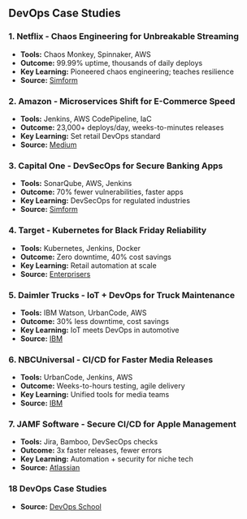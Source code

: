 ## DevOps Case Studies

### 1. Netflix - Chaos Engineering for Unbreakable Streaming
- **Tools:** Chaos Monkey, Spinnaker, AWS
- **Outcome:** 99.99% uptime, thousands of daily deploys
- **Key Learning:** Pioneered chaos engineering; teaches resilience
- **Source:** [Simform](https://www.simform.com/blog/netflix-devops-case-study/)

### 2. Amazon - Microservices Shift for E-Commerce Speed
- **Tools:** Jenkins, AWS CodePipeline, IaC
- **Outcome:** 23,000+ deploys/day, weeks-to-minutes releases
- **Key Learning:** Set retail DevOps standard
- **Source:** [Medium](https://medium.com/@chetxn/devops-case-study-3-amazon-%EF%B8%8F-45fdf2e27019)

### 3. Capital One - DevSecOps for Secure Banking Apps
- **Tools:** SonarQube, AWS, Jenkins
- **Outcome:** 70% fewer vulnerabilities, faster apps
- **Key Learning:** DevSecOps for regulated industries
- **Source:** [Simform](https://www.simform.com/blog/capital-one-devops-case-study/)

### 4. Target - Kubernetes for Black Friday Reliability
- **Tools:** Kubernetes, Jenkins, Docker
- **Outcome:** Zero downtime, 40% cost savings
- **Key Learning:** Retail automation at scale
- **Source:** [Enterprisers](https://enterprisersproject.com/article/2017/1/target-cio-explains-how-devops-took-root-inside-retail-giant)

### 5. Daimler Trucks - IoT + DevOps for Truck Maintenance
- **Tools:** IBM Watson, UrbanCode, AWS
- **Outcome:** 30% less downtime, cost savings
- **Key Learning:** IoT meets DevOps in automotive
- **Source:** [IBM](https://www.ibm.com/case-studies/daimler-trucks-north-america)

### 6. NBCUniversal - CI/CD for Faster Media Releases
- **Tools:** UrbanCode, Jenkins, AWS
- **Outcome:** Weeks-to-hours testing, agile delivery
- **Key Learning:** Unified tools for media teams
- **Source:** [IBM](https://www.ibm.com/case-studies/nbcuniversal)

### 7. JAMF Software - Secure CI/CD for Apple Management
- **Tools:** Jira, Bamboo, DevSecOps checks
- **Outcome:** 3x faster releases, fewer errors
- **Key Learning:** Automation + security for niche tech
- **Source:** [Atlassian](https://www.atlassian.com/blog/devops/casestudy-devops-jamf-software)


### 18 DevOps Case Studies 
- **Source:** [DevOps School](https://www.devopsschool.com/blog/devops-case-studies-compilation/)
